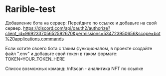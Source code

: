 # Rarible-test
Добавление бота на сервер:
Перейдите по ссылке и добавьте на свой сервер.
https://discord.com/api/oauth2/authorize?client_id=969233705652592670&permissions=534723950656&scope=bot%20applications.commands

Если хотите своего бота с таким функционалом, в проекте создайте файл ".env" и добавьте свой токен в таком формате:
TOKEN=YOUR_TOKEN_HERE

Список возможных команд:
/nftscan - аналитика NFT по ссылке 
